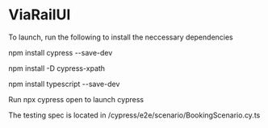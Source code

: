# ViaRailUI

To launch, run the following to install the neccessary dependencies

npm install cypress --save-dev

npm install -D cypress-xpath

npm install typescript --save-dev


Run npx cypress open to launch cypress

The testing spec is located in /cypress/e2e/scenario/BookingScenario.cy.ts
